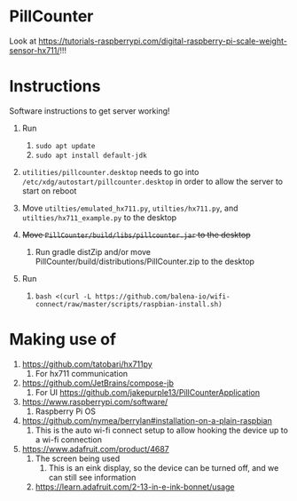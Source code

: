 # PillCounter

Look at https://tutorials-raspberrypi.com/digital-raspberry-pi-scale-weight-sensor-hx711/!!!

# Instructions

Software instructions to get server working!

1. Run
   1. `sudo apt update`
   2. `sudo apt install default-jdk`

2. `utilities/pillcounter.desktop` needs to go into
   `/etc/xdg/autostart/pillcounter.desktop`
   in order to allow the server to start on reboot

3. Move `utilties/emulated_hx711.py`, `utilties/hx711.py`, and `utilties/hx711_example.py`
   to the desktop

4. ~~Move `PillCounter/build/libs/pillcounter.jar` to the desktop~~
   1. Run gradle distZip and/or move PillCounter/build/distributions/PillCounter.zip to the desktop

5. Run
   1. `bash <(curl -L https://github.com/balena-io/wifi-connect/raw/master/scripts/raspbian-install.sh)`

# Making use of

1. https://github.com/tatobari/hx711py
    1. For hx711 communication
2. https://github.com/JetBrains/compose-jb
    1. For UI https://github.com/jakepurple13/PillCounterApplication
3. https://www.raspberrypi.com/software/
   1. Raspberry Pi OS
4. https://github.com/nymea/berrylan#installation-on-a-plain-raspbian
   1. This is the auto wi-fi connect setup to allow hooking the device up to a wi-fi connection
5. https://www.adafruit.com/product/4687
   1. The screen being used
      1. This is an eink display, so the device can be turned off, and we can still see information
   2. https://learn.adafruit.com/2-13-in-e-ink-bonnet/usage